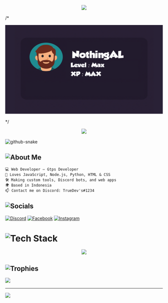 <!-- Banner -->
<p align="center">
  <img src="https://capsule-render.vercel.app/api?type=waving&color=00ffff&height=200&section=header&text=NothingCodeAL&fontSize=50&fontColor=09FFFF&animation=twinkling" />
</p>

/*<p align="center">
  <img src="https://raw.githubusercontent.com/NothingCodeAL/NothingCodeAL/main/logo.png" />
</p>*/

<!-- Typing Animation -->
<p align="center">
  <img src="https://readme-typing-svg.herokuapp.com?font=Fira+Code&weight=500&size=20&duration=3000&pause=1000&color=00FFFF&center=true&vCenter=true&width=435&lines=Hi,+I'm+NothingCodeAL.;Gtps+Developer+%7C+Web+Developer;Bot+Developer+%7C+Code+Builder;Always+Building+Cool+Stuff..." />
</p>

<picture>
  <source media="(prefers-color-scheme: dark)" srcset="https://raw.githubusercontent.com/tobiasmeyhoefer/tobiasmeyhoefer/output/github-snake-dark.svg" />
  <source media="(prefers-color-scheme: light)" srcset="https://raw.githubusercontent.com/tobiasmeyhoefer/tobiasmeyhoefer/output/github-snake.svg" />
  <img alt="github-snake" src="https://raw.githubusercontent.com/tobiasmeyhoefer/tobiasmeyhoefer/output/github-snake.svg" />
</picture>

## ![About Me](https://img.shields.io/badge/👤-About%20Me-informational?style=for-the-badge)
```txt
💻 Web Developer — Gtps Developer
🧠 Loves JavaScript, Node.js, Python, HTML & CSS
🛠️ Making custom tools, Discord bots, and web apps
🌍 Based in Indonesia
📫 Contact me on Discord: TrueDev's#1234
```


## ![Socials](https://img.shields.io/badge/🌐-Socials-green?style=for-the-badge)
[![Discord](https://img.shields.io/badge/Discord-%237289DA.svg?logo=discord&logoColor=white)](https://discord.com/users/693930344675541045) [![Facebook](https://img.shields.io/badge/Facebook-%231877F2.svg?logo=Facebook&logoColor=white)](https://www.facebook.com/share/16Pqeuo1Yw/) [![Instagram](https://img.shields.io/badge/Instagram-%23E4405F.svg?logo=Instagram&logoColor=white)](https://instagram.com/alll_sjaa) 

# ![Tech Stack](https://img.shields.io/badge/🖥️-Tech%20Stack-blue?style=for-the-badge)
<p align="center">
  <img src="https://skillicons.dev/icons?i=html,css,js,nodejs,python,express,github,git,linux,vscode" />
</p>

## ![Trophies](https://img.shields.io/badge/🏆-Trophies-purple?style=for-the-badge)
![](https://github-profile-trophy.vercel.app/?username=NothingCodeAL&theme=radical&no-frame=false&no-bg=true&margin-w=4)

---
[![](https://visitcount.itsvg.in/api?id=NothingCodeAL&icon=2&color=2)](https://visitcount.itsvg.in)
